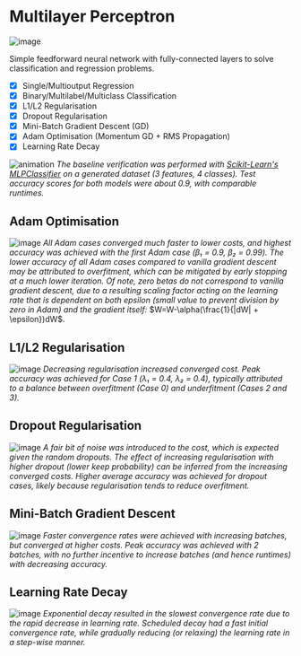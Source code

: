 # Multilayer Perceptron

![image](https://github.com/obdwinston/Multilayer-Perceptron/assets/104728656/b25c6273-99df-4ea5-915a-df10526028de)

Simple feedforward neural network with fully-connected layers to solve classification and regression problems.

- [x] Single/Multioutput Regression
- [x] Binary/Multilabel/Multiclass Classification
- [x] L1/L2 Regularisation
- [x] Dropout Regularisation
- [x] Mini-Batch Gradient Descent (GD)
- [x] Adam Optimisation (Momentum GD + RMS Propagation)
- [x] Learning Rate Decay

![animation](https://github.com/obdwinston/Multilayer-Perceptron/assets/104728656/93a4f80a-54dc-4258-9bf5-b6e4d68c7b36)
_The baseline verification was performed with [Scikit-Learn's MLPClassifier](https://scikit-learn.org/stable/modules/generated/sklearn.neural_network.MLPClassifier.html) on a generated dataset (3 features, 4 classes). Test accuracy scores for both models were about 0.9, with comparable runtimes._

## Adam Optimisation

![image](https://github.com/obdwinston/Multilayer-Perceptron/assets/104728656/66a833a9-816f-4218-811d-47b493f1918d)
_All Adam cases converged much faster to lower costs, and highest accuracy was achieved with the first Adam case (β₁ = 0.9, β₂ = 0.99). The lower accuracy of all Adam cases compared to vanilla gradient descent may be attributed to overfitment, which can be mitigated by early stopping at a much lower iteration. Of note, zero betas do not correspond to vanilla gradient descent, due to a resulting scaling factor acting on the learning rate that is dependent on both epsilon (small value to prevent division by zero in Adam) and the gradient itself:_ $W=W-\alpha(\frac{1}{|dW| + \epsilon})dW$.

## L1/L2 Regularisation

![image](https://github.com/obdwinston/Multilayer-Perceptron/assets/104728656/d7e53c83-72e4-44bb-804f-0c36c0fd2602)
_Decreasing regularisation increased converged cost. Peak accuracy was achieved for Case 1 (λ₁ = 0.4, λ₂ = 0.4), typically attributed to a balance between overfitment (Case 0) and underfitment (Cases 2 and 3)._

## Dropout Regularisation

![image](https://github.com/obdwinston/Multilayer-Perceptron/assets/104728656/7f6b148f-90d6-4fe9-bee3-9d76779ba4f4)
_A fair bit of noise was introduced to the cost, which is expected given the random dropouts. The effect of increasing regularisation with higher dropout (lower keep probability) can be inferred from the increasing converged costs. Higher average accuracy was achieved for dropout cases, likely because regularisation tends to reduce overfitment._

## Mini-Batch Gradient Descent

![image](https://github.com/obdwinston/Multilayer-Perceptron/assets/104728656/901b83af-027d-4154-a24f-b320df1f7c9d)
_Faster convergence rates were achieved with increasing batches, but converged at higher costs. Peak accuracy was achieved with 2 batches, with no further incentive to increase batches (and hence runtimes) with decreasing accuracy._

## Learning Rate Decay

![image](https://github.com/obdwinston/Multilayer-Perceptron/assets/104728656/2e5764f1-a424-42d3-9b6d-26a3d011bbcb)
_Exponential decay resulted in the slowest convergence rate due to the rapid decrease in learning rate. Scheduled decay had a fast initial convergence rate, while gradually reducing (or relaxing) the learning rate in a step-wise manner._

